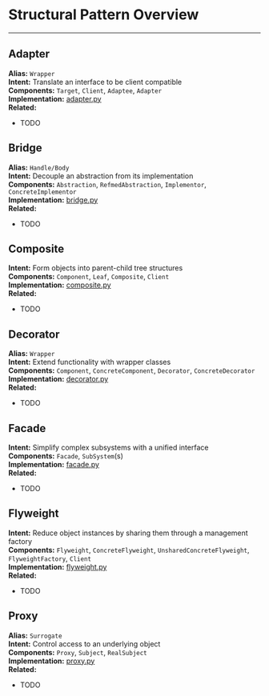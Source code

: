 # Structural Pattern Overview
-----

## Adapter  
**Alias:** `Wrapper`  
**Intent:** Translate an interface to be client compatible  
**Components:** `Target`, `Client`, `Adaptee`, `Adapter`  
**Implementation:** [adapter.py](/src/patterns/creational/adapter.py)  
**Related:**  
- TODO

## Bridge  
**Alias:** `Handle/Body`  
**Intent:** Decouple an abstraction from its implementation  
**Components:** `Abstraction`, `RefmedAbstraction`, `Implementor`, `ConcreteImplementor`  
**Implementation:** [bridge.py](/src/patterns/creational/bridge.py)  
**Related:**  
- TODO

## Composite  
**Intent:** Form objects into parent-child tree structures  
**Components:** `Component`, `Leaf`, `Composite`, `Client`  
**Implementation:** [composite.py](/src/patterns/creational/composite.py)  
**Related:**  
- TODO

## Decorator  
**Alias:** `Wrapper`  
**Intent:** Extend functionality with wrapper classes  
**Components:** `Component`, `ConcreteComponent`, `Decorator`, `ConcreteDecorator`  
**Implementation:** [decorator.py](/src/patterns/creational/decorator.py)  
**Related:**  
- TODO

## Facade  
**Intent:** Simplify complex subsystems with a unified interface  
**Components:** `Facade`, `SubSystem`(s)  
**Implementation:** [facade.py](/src/patterns/creational/facade.py)  
**Related:**  
- TODO

## Flyweight  
**Intent:** Reduce object instances by sharing them through a management factory  
**Components:** `Flyweight`, `ConcreteFlyweight`, `UnsharedConcreteFlyweight`, `FlyweightFactory`, `Client`  
**Implementation:** [flyweight.py](/src/patterns/creational/flyweight.py)  
**Related:**  
- TODO

## Proxy  
**Alias:** `Surrogate`  
**Intent:** Control access to an underlying object  
**Components:** `Proxy`, `Subject`, `RealSubject`  
**Implementation:** [proxy.py](/src/patterns/creational/proxy.py)  
**Related:**  
- TODO
